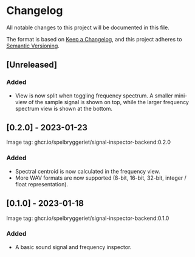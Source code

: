 # Changelog

All notable changes to this project will be documented in this file.

The format is based on [Keep a Changelog](https://keepachangelog.com/en/1.0.0/), and this project
adheres to [Semantic Versioning](https://semver.org/spec/v2.0.0.html).

## [Unreleased]

### Added

- View is now split when toggling frequency spectrum. A smaller mini-view of the sample signal is
  shown on top, while the larger frequency spectrum view is shown at the bottom.
## [0.2.0] - 2023-01-23

Image tag: ghcr.io/spelbryggeriet/signal-inspector-backend:0.2.0

### Added

- Spectral centroid is now calculated in the frequency view.
- More WAV formats are now supported (8-bit, 16-bit, 32-bit, integer / float representation).

## [0.1.0] - 2023-01-18

Image tag: ghcr.io/spelbryggeriet/signal-inspector-backend:0.1.0

### Added

- A basic sound signal and frequency inspector.
